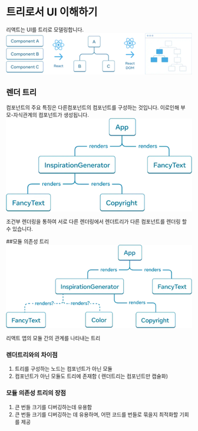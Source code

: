 # 트리로서 UI 이해하기

리액트는 UI를 트리로 모델링합니다.
![리액트 트리](img1.webp)

## 렌더 트리

컴포넌트의 주요 특징은 다른컴포넌트의 컴포넌트를 구성하는 것입니다. 이로인해 부모-자식관계의 컴포넌트가 생성됩니다.
![리액트 트리](img2.webp)

조건부 렌더링을 통하여 서로 다른 렌더링에서 렌더트리가 다른 컴포넌트를 렌더링 할 수 있습니다.

##모듈 의존성 트리
![리액트 트리](img3.webp)

리액트 앱의 모듈 간의 관계를 나타내는 트리

### 렌더트리와의 차이점

1. 트리를 구성하는 노드는 컴포넌트가 아닌 모듈
2. 컴포넌트가 아닌 모듈도 트리에 존재함 ( 렌더트리는 컴포넌트만 캡슐화)

### 모듈 의존성 트리의 장점

1. 큰 번들 크기를 디버깅하는데 유용함
2. 큰 번들 크기를 디버깅하는 데 유용하며, 어떤 코드를 번들로 묶을지 최적화할 기회를 제공

